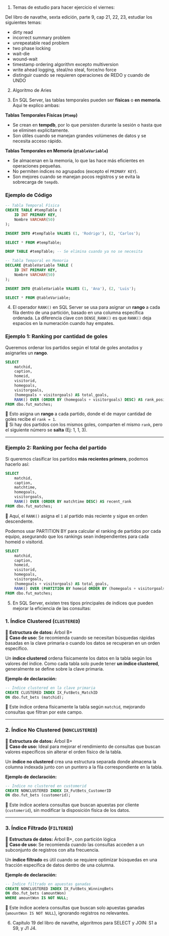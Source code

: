 1. Temas de estudio para hacer ejercicio el viernes:

Del libro de navathe, sexta edición, parte 9, cap 21, 22, 23, estudiar los siguientes temas:
- dirty read
- incorrect summary problem
- unrepeatable read problem
- two phase locking
- wait-die
- wound-wait
- timestamp ordering algorithm excepto multiversion
- write ahead logging, steal/no steal, force/no force
- distinguir cuando se requieren operaciones de REDO y cuando de UNDO


2. Algoritmo de Aries

3. En SQL Server, las tablas temporales pueden ser **físicas** o **en memoria**. Aquí te explico ambas:

**Tablas Temporales Físicas (`#temp`)**  
   - Se crean en **tempdb**, por lo que persisten durante la sesión o hasta que se eliminen explícitamente.
   - Son útiles cuando se manejan grandes volúmenes de datos y se necesita acceso rápido.

**Tablas Temporales en Memoria (`@tableVariable`)**  
   - Se almacenan en la memoria, lo que las hace más eficientes en operaciones pequeñas.
   - No permiten índices no agrupados (excepto el `PRIMARY KEY`).
   - Son mejores cuando se manejan pocos registros y se evita la sobrecarga de `tempdb`.

### **Ejemplo de Código**
```sql
-- Tabla Temporal Física
CREATE TABLE #tempTable (
    ID INT PRIMARY KEY,
    Nombre VARCHAR(50)
);

INSERT INTO #tempTable VALUES (1, 'Rodrigo'), (2, 'Carlos');

SELECT * FROM #tempTable;

DROP TABLE #tempTable; -- Se elimina cuando ya no se necesita

-- Tabla Temporal en Memoria
DECLARE @tableVariable TABLE (
    ID INT PRIMARY KEY,
    Nombre VARCHAR(50)
);

INSERT INTO @tableVariable VALUES (1, 'Ana'), (2, 'Luis');

SELECT * FROM @tableVariable;
```

4. El operador `RANK()` en SQL Server se usa para asignar un **rango** a cada fila dentro de una partición, basado en una columna específica ordenada. La diferencia clave con `DENSE_RANK()` es que `RANK()` deja espacios en la numeración cuando hay empates.

### **Ejemplo 1: Ranking por cantidad de goles**
Queremos ordenar los partidos según el total de goles anotados y asignarles un **rango**.

```sql
SELECT 
    matchid,
    caption,
    homeid,
    visitorid,
    homegoals,
    visitorgoals,
    (homegoals + visitorgoals) AS total_goals,
    RANK() OVER (ORDER BY (homegoals + visitorgoals) DESC) AS rank_position
FROM dbo.fut_matches;
```
🔹 Esto asigna un **rango** a cada partido, donde el de mayor cantidad de goles recibe el `rank = 1`.  
🔹 Si hay dos partidos con los mismos goles, comparten el mismo `rank`, pero el siguiente número se **salta** (Ej: 1, 1, 3).

---

### **Ejemplo 2: Ranking por fecha del partido**
Si queremos clasificar los partidos **más recientes primero**, podemos hacerlo así:

```sql
SELECT 
    matchid,
    caption,
    matchtime,
    homegoals,
    visitorgoals,
    RANK() OVER (ORDER BY matchtime DESC) AS recent_rank
FROM dbo.fut_matches;
```
🔹 Aquí, el `RANK()` asigna el `1` al partido más reciente y sigue en orden descendente.

Podemos usar PARTITION BY para calcular el ranking de partidos por cada equipo, asegurando que los rankings sean independientes para cada homeid o visitorid.

```sql
SELECT 
    matchid,
    caption,
    homeid,
    visitorid,
    homegoals,
    visitorgoals,
    (homegoals + visitorgoals) AS total_goals,
    RANK() OVER (PARTITION BY homeid ORDER BY (homegoals + visitorgoals) DESC) AS home_team_rank
FROM dbo.fut_matches;
```

5. En SQL Server, existen tres tipos principales de índices que pueden mejorar la eficiencia de las consultas:

### **1. Índice Clustered (`CLUSTERED`)**
📌 **Estructura de datos:** Árbol B+  
📌 **Caso de uso:** Se recomienda cuando se necesitan búsquedas rápidas basadas en la clave primaria o cuando los datos se recuperan en un orden específico.  

Un **índice clustered** ordena físicamente los datos en la tabla según los valores del índice. Como cada tabla solo puede tener **un índice clustered**, generalmente se define sobre la clave primaria.

**Ejemplo de declaración:**
```sql
-- Índice clustered en la clave primaria
CREATE CLUSTERED INDEX IX_FutBets_MatchID 
ON dbo.fut_bets (matchid);
```
🔹 Este índice ordena físicamente la tabla según `matchid`, mejorando consultas que filtran por este campo.

---

### **2. Índice No Clustered (`NONCLUSTERED`)**
📌 **Estructura de datos:** Árbol B+  
📌 **Caso de uso:** Ideal para mejorar el rendimiento de consultas que buscan valores específicos sin alterar el orden físico de la tabla.  

Un **índice no clustered** crea una estructura separada donde almacena la columna indexada junto con un puntero a la fila correspondiente en la tabla.

**Ejemplo de declaración:**
```sql
-- Índice no clustered en customerid
CREATE NONCLUSTERED INDEX IX_FutBets_CustomerID 
ON dbo.fut_bets (customerid);
```
🔹 Este índice acelera consultas que buscan apuestas por cliente (`customerid`), sin modificar la disposición física de los datos.

---

### **3. Índice Filtrado (`FILTERED`)**
📌 **Estructura de datos:** Árbol B+, con partición lógica  
📌 **Caso de uso:** Se recomienda cuando las consultas acceden a un subconjunto de registros con alta frecuencia.  

Un **índice filtrado** es útil cuando se requiere optimizar búsquedas en una fracción específica de datos dentro de una columna.

**Ejemplo de declaración:**
```sql
-- Índice filtrado en apuestas ganadas
CREATE NONCLUSTERED INDEX IX_FutBets_WinningBets 
ON dbo.fut_bets (amountWon)
WHERE amountWon IS NOT NULL;
```
🔹 Este índice acelera consultas que buscan solo apuestas ganadas (`amountWon IS NOT NULL`), ignorando registros no relevantes.  

6. Capítulo 19 del libro de navathe, algoritmos para SELECT y JOIN: S1 a S9, y J1 J4. 


